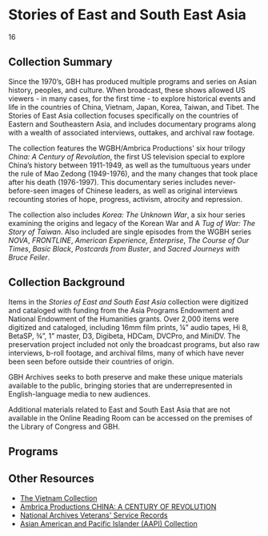 # Stories of East and South East Asia

16


## Collection Summary

Since the 1970’s, GBH has produced multiple programs and series on Asian history, peoples, and culture. When broadcast, these shows allowed US viewers - in many cases, for the first time - to explore historical events and life in the countries of China, Vietnam, Japan, Korea, Taiwan, and Tibet. The Stories of East Asia collection focuses specifically on the countries of Eastern and Southeastern Asia, and includes documentary programs along with a wealth of associated interviews, outtakes, and archival raw footage.

The collection features the WGBH/Ambrica Productions' six hour trilogy *China: A Century of Revolution*, the first US television special to explore China’s history between 1911-1949, as well as the tumultuous years under the rule of Mao Zedong (1949-1976), and the many changes that took place after his death (1976-1997). This documentary series includes never-before-seen images of Chinese leaders, as well as original interviews recounting stories of hope, progress, activism, atrocity and repression.  

The collection also includes *Korea: The Unknown War*, a six hour series examining the origins and legacy of the Korean War and A *Tug of War: The Story of Taiwan*.  Also included are single episodes from the WGBH series *NOVA*, *FRONTLINE*, *American Experience, Enterprise*, *The Course of Our Times*, *Basic Black*, *Postcards from Buster*, and *Sacred Journeys with Bruce Feiler*. 


## Collection Background

Items in the *Stories of East and South East Asia* collection were digitized and cataloged with funding from the Asia Programs Endowment and National Endowment of the Humanities grants. Over 2,000 items were digitized and cataloged, including 16mm film prints, ¼” audio tapes, Hi 8, BetaSP, ¾”, 1” master, D3, Digibeta, HDCam, DVCPro, and MiniDV. The preservation project included not only the broadcast programs, but also raw interviews, b-roll footage, and archival films, many of which have never been seen before outside their countries of origin. 

GBH Archives seeks to both preserve and make these unique materials available to the public, bringing stories that are underrepresented in English-language media to new audiences.

Additional materials related to East and South East Asia that are not available in the Online Reading Room can be accessed on the premises of the Library of Congress and GBH.

## Programs

[](http://localhost:3000/catalog?f[special_collection_tags][]=asia-programs)

## Other Resources

- [The Vietnam Collection](https://openvault.wgbh.org/collections/vietnam/interviews)
- [Ambrica Productions CHINA: A CENTURY OF REVOLUTION](https://ambrica.com/china-a-century-of-revolution/)
- [National Archives Veterans' Service Records](https://www.archives.gov/veterans)
- [Asian American and Pacific Islander (AAPI) Collection](https://americanarchive.org/special_collections/aapi-collection)